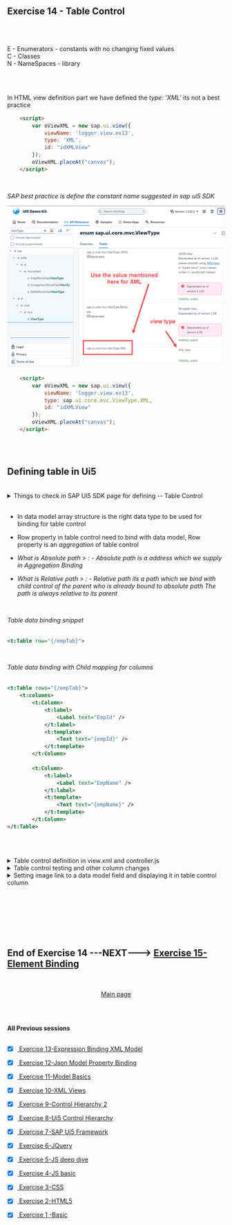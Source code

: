 ## Exercise 14 - Table Control

</br></br>

 E - Enumerators - constants with no changing fixed values
 </br> C - Classes 
 </br> N - NameSpaces - library


</br></br>

In HTML view definition part we have defined the *type: 'XML'* its not a best practice

```html
    <script>
        var oViewXML = new sap.ui.view({
            viewName: 'logger.view.ex13',
            type: 'XML',
            id: "idXMLView"
        });
        oViewXML.placeAt("canvas");
    </script>

```

</br>

*SAP best practice is define the constant name suggested in sap ui5 SDK* 

<img src="./files/ui5e14_2.png" >


```html
    <script>
        var oViewXML = new sap.ui.view({
            viewName: 'logger.view.ex13',
            type: sap.ui.core.mvc.ViewType.XML,
            id: "idXMLView"
        });
        oViewXML.placeAt("canvas");
    </script>

```


</br></br>

## Defining table in Ui5

</br>

<details>
<summary> Things to check in SAP Ui5 SDK page for defining -- Table Control  </summary>
</br>
</br>

</br>
<img src="./files/ui5e14_1.png" >
<img src="./files/ui5e14_3.png" >
<img src="./files/ui5e14_4.png" >
<img src="./files/ui5e14_5.png" >
</br>

</br>
</details>

</br>

- In data model array structure is the right data type to be used for binding for table control

- Row property in table control need to bind with data model, Row property is an *aggregation* of table control

- *What is Absolute path > : - Absolute path is a address which we supply in Aggregation Binding*

- *What is Relative path > : - Relative path its a path which we bind with child control of the parent who is already bound to absolute path*
    *The path is always relative to its parent*

</br>

*Table data binding snippet*

```xml

<t:Table row="{/empTab}">

```

</br>

*Table data binding with Child mapping for columns*

```xml

<t:Table rows="{/empTab}">
    <t:columns>           
        <t:Column>
            <t:label>
                <Label text="EmpId" />
            </t:label>
            <t:template>
                <Text text="{empId}" />
            </t:template>
        </t:Column>

        <t:Column>
            <t:label>
                <Label text="EmpName" />
            </t:label>   
            <t:template>
                <Text text="{empName}" />
            </t:template>                         
        </t:Column>
</t:Table>            

```

</br></br>

<details>
<summary> Table control definition in view.xml and controller.js </summary>
</br>
</br>

*view.xml*

```xml

<mvc:View xmlns:form="sap.ui.layout.form" controllerName="logger.controller.ex13" 
xmlns:mvc="sap.ui.core.mvc" 
xmlns="sap.m"
xmlns:f="sap.ui.layout.form"
xmlns:t="sap.ui.table"
xmlns:core="sap.ui.core">

    <form:SimpleForm editable="true"> <!-- editable property aligns the controls properly in screen -->
    <form:title>
        <core:Title icon="sap-icon://customer" text="Employee Details" />
    </form:title>
        <form:content>  <!-- Aggregation name starts with small letter-->
            <Label text="Emp Id"/> <!-- control name starts with capital letter -->            
            <Input id="idEmpId" width="25%" value="{/empStr/empId}" /> 
            <Label text="Emp Name"/>
            <Input id="idEmpName" width="30%" value="{path: '/empStr/empName'}" enabled="{= ${/empStr/pranks} === 'true' ? true : false}"/> 
            <Label text="Salary"/>
            <Input id="idSalary" width="20%" enabled="{= ${/empStr/empName} === 'Baratheon' ? false : true }"/>
            <Label text="Currency"/>
            <Input id="idCurrency" width="10%" value="{/empStr/Currency}" />

            <Label/> <!--empty label for spacing-->            
                <HBox>
                    <Button text="Load data" press="onLoad" width=""/>
                    <Button text="Show" press="onShow"/>                     
                    <Button text="Flip-Flop" press="onFlip"/>       
                </HBox>
                     
        </form:content>
    </form:SimpleForm>
<!-- /////////////////////////////////////////////////////////////////////////////////////////// -->
    <t:Table rows="{/empTab}">
        <t:columns>           
            <t:Column>
                <t:label>
                    <Label text="EmpId" />
                </t:label>
                <t:template>
                    <Text text="{empId}" />
                </t:template>
            </t:Column>

            <t:Column>
                <t:label>
                    <Label text="EmpName" />
                </t:label>   
                <t:template>
                    <Text text="{empName}" />
                    <!-- <Input value="{empName}" /> -->
                </t:template>                         
            </t:Column>

            <t:Column>
                <t:label>
                    <Label text="Salary" />
                </t:label>   
                <t:template>
                    <Text text="{Salary}" />
                </t:template>                         
            </t:Column>

            <t:Column>
                <t:label>
                    <Label text="Currency" />
                </t:label>  
                <t:template>
                    <Text text="{Currency}" />
                </t:template>                          
            </t:Column>

            <t:Column>
                <t:label>
                    <Label text="Smoker" />
                </t:label>        
                <t:template>
                    <Text text="{}" />
                </t:template>                    
            </t:Column> 

            <t:Column>
                <t:label>
                    <Label text="Gender" />
                </t:label>      
                <t:template>
                    <Text text="{}" />
                </t:template>                      
            </t:Column>             

            <t:Column>
                <t:label>
                    <Label text="M-Status" />
                </t:label>    
                <t:template>
                    <Text text="{}" />
                </t:template>                        
            </t:Column> 

            <t:Column>
                <t:label>
                    <Label text="Rating" />
                </t:label>    
                <t:template>
                    <Text text="{}" />
                </t:template>                        
            </t:Column>                                     
        </t:columns>
        <t:rows>
            <t:Row>

            </t:Row>
        </t:rows>        
    </t:Table>

    </mvc:View>
<!-- /////////////////////////////////////////////////////////////////////////////////////////// -->
```

</br>

*controller.js* -- only the essential code snip is added for full code check the attachment *.zip file

```js

onInit function(){
    var oModel2 = Models.createJSONModel("model/mockdata/dataset.json"); // model path passed 
    // named model - we need to give a name
    sap.ui.getCore().setModel(oModel2, "got"); // a model with name
 
 // if XML model is used it should be commented -
 // - XML data mdoel is not SUPPORTED 

}

```

</br>
</br>
</details>


<details>
<summary> Table control testing and other column changes </summary>
</br>
</br>

*Changing Input field for employee name column - this brings input field instead of text*

*view.xml*

```xml

    <t:Column>
        <t:label>
            <Label text="EmpName" />
        </t:label>   
        <t:template>
            <!-- <Text text="{empName}" /> -->
            <Input value="{empName}" />
        </t:template>                         
    </t:Column>

```            

</br></br>

*Two way binding testing input value is reflected in the model*

</br>

<img src="./files/ui5e14_6.png" >
<img src="./files/ui5e14_7x.png" >
<img src="./files/ui5e14_7b.png" >
<img src="./files/ui5e14_8.png" >

</br></br>

*How to concatenate the Currency and the salary amount* -- make the following changes

*view.xml*

```xml

    <t:Column>
        <t:label>
            <Label text="Salary" />
        </t:label>   
        <t:template>
            <Text text="{Salary} {Currency}" />
        </t:template>                         
    </t:Column>

```

</br></br>

*Setting Drop down, Rating Indicator, Check box*

*view.xml*

```xml

    <t:Column>
        <t:label>
            <Label text="Smoker" />
        </t:label>        
        <t:template>
            <!-- Check Box-->
            <CheckBox selected="{smoker}"></CheckBox>
        </t:template>                    
    </t:Column> 

    <t:Column>
        <t:label>
            <Label text="Marital Status" />
        </t:label>    
        <t:template>
            <!-- Drop downn-->
            <Select selectedKey="{mStat}">
                <items>
                    <core:Item text="Married" key="M" />
                    <core:Item text="Single" key="S" />
                    <core:Item text="Divorcee" key="D" />
                </items>
                <items>
                </items>                        
            </Select>
        </t:template>                        
    </t:Column> 

    <t:Column>
        <t:label>
            <Label text="Rating" />
        </t:label>    
        <t:template>
        <!-- Rating Indicator -->
            <RatingIndicator value="{rating}"> </RatingIndicator>
        </t:template>                        
    </t:Column>                                     
    </t:columns>

```
</br>
</br>
</details>


<details>
<summary> Setting image link to a data model field and displaying it in table control column </summary>
</br>
</br>

*Instead of showing gender in text we are going to show the image*

- go to internet search for male icon and female icon in google
- copy the image address (right click) --> (copy image address)
- come to data model file (json) search male and replace it with male icon image address
- search female and replace it with female icon image address
- make the following changes in view xml file for accommodating the image

*view.xml*

```xml

    <t:Column>
        <t:label>
            <Label text="Gender" />
        </t:label>      
        <t:template>
            <Image src="{gender}" width="40px" height="40px" />
        </t:template>                      
    </t:Column> 

```

</br>

*sample.json* file

```json

{
    "empStr": {
        "empId": 634,
        "empName": "Carlisle",
        "Salary": 450000,
        "Currency": "USD",
        "pranks": "true"
    },

    "empTab": [
        {
            "empId": 101,
            "empName": "jane",
            "Salary": 250000,
            "Currency": "USD",
            "smoker": false,
            "gender": "https://cdn-icons-png.flaticon.com/512/6833/6833591.png",
            "mStat": "M",
            "rating": 5

        },
        {
            "empId": 102,
            "empName": "jack",
            "Salary": 125000,
            "Currency": "USD",
            "smoker": true,
            "gender": "https://cdn.iconscout.com/icon/free/png-256/free-avatar-370-456322.png?f=webp",
            "mStat": "S",
            "rating": 4            
        },
        {
            "empId": 103,
            "empName": "jerry",
            "Salary": 300000,
            "Currency": "DIN",
            "smoker": false,
            "gender": "https://cdn.iconscout.com/icon/free/png-256/free-avatar-370-456322.png?f=webp",
            "mStat": "M",
            "rating": 4 
        },
        {
            "empId": 104,
            "empName": "Robert",
            "Salary": 3750000,
            "Currency": "INR",
            "smoker": true,
            "gender": "https://cdn.iconscout.com/icon/free/png-256/free-avatar-370-456322.png?f=webp",
            "mStat": "S",
            "rating": 2 
        },
        {
            "empId": 105,
            "empName": "Paulo",
            "Salary": 300000,
            "Currency": "BRL",
            "smoker": true,
            "gender": "https://cdn.iconscout.com/icon/free/png-256/free-avatar-370-456322.png?f=webp",
            "mStat": "M",
            "rating": 5 
        },
        {
            "empId": 106,
            "empName": "Simon",
            "Salary": 558000,
            "Currency": "EUR",
            "smoker": false,
            "gender": "https://cdn.iconscout.com/icon/free/png-256/free-avatar-370-456322.png?f=webp",
            "mStat": "M",
            "rating": 3 
        },
        {
            "empId": 107,
            "empName": "Sigmund",
            "Salary": 645670,
            "Currency": "EUR",
            "smoker": false,
            "gender": "https://cdn.iconscout.com/icon/free/png-256/free-avatar-370-456322.png?f=webp",
            "mStat": "M",
            "rating": 3             
        },
        {
            "empId": 108,
            "empName": "Syed",
            "Salary": 657000,
            "Currency": "EUR",
            "smoker": false,
            "gender": "https://cdn.iconscout.com/icon/free/png-256/free-avatar-370-456322.png?f=webp",
            "mStat": "M",
            "rating": 3             
        },
        {
            "empId": 109,
            "empName": "Shana",
            "Salary": 856000,
            "Currency": "EUR",
            "smoker": false,
            "gender": "https://cdn-icons-png.flaticon.com/512/6833/6833591.png",
            "mStat": "S",
            "rating": 4             

        },
        {
            "empId": 1010,
            "empName": "Silvia",
            "Salary": 587000,
            "Currency": "EUR",
            "smoker": false,
            "gender": "https://cdn-icons-png.flaticon.com/512/6833/6833591.png",
            "mStat": "M",
            "rating": 3            
        },
        {
            "empId": 1011,
            "empName": "Sashaa",
            "Salary": 9674000,
            "Currency": "EUR",
            "smoker": false,
            "gender": "https://cdn-icons-png.flaticon.com/512/6833/6833591.png",
            "mStat": "M",
            "rating": 4            
        },
        {
            "empId": 1012,
            "empName": "Simon",
            "Salary": 558000,
            "Currency": "EUR",
            "smoker": true,
            "gender": "https://cdn.iconscout.com/icon/free/png-256/free-avatar-370-456322.png?f=webp",
            "mStat": "S",
            "rating": 5            
        }

    ]
}

```

*Expression to disable employee name field if salary is less than 250000*

```xml

    <t:Column>
        <t:label>
            <Label text="EmpName" />
        </t:label>   
        <t:template>
            <!-- <Text text="{empName}" /> -->
            <Input value="{empName}" enabled="{= ${Salary} > 250000 ? true : false }"/>
        </t:template>                         
    </t:Column>

```


</br>
</br>
</details>

</br></br>





</br>
</br></br>

## End of Exercise 14 ---NEXT---> <a href="https://github.com/Octavius-Dante/Arthelais/tree/main/ex_15"> Exercise 15-Element Binding </a>
</br>
<p align="center"> <a href="https://github.com/Octavius-Dante/Arthelais/tree/main"> Main page </a> </p>


</br></br>

**All Previous sessions**
</br></br>

<!-- - [x] <a href="https://github.com/Octavius-Dante/Arthelais/tree/main/ex_37"> Exercise 37-Deploy app to launchpad</a>
- [x] <a href="https://github.com/Octavius-Dante/Arthelais/tree/main/ex_36"> Exercise 36-WebIde and Git integration</a>
- [x] <a href="https://github.com/Octavius-Dante/Arthelais/tree/main/ex_35"> Exercise 35-POST, GET and DELETE from Fiori</a>
- [x] <a href="https://github.com/Octavius-Dante/Arthelais/tree/main/ex_34"> Exercise 34-GET and Connect</a>
- [x] <a href="https://github.com/Octavius-Dante/Arthelais/tree/main/ex_33"> Exercise 33-Fiori Project Connect OData</a>
- [x] <a href="https://github.com/Octavius-Dante/Arthelais/tree/main/ex_32"> Exercise 32-Connectivity</a>
- [x] <a href="https://github.com/Octavius-Dante/Arthelais/tree/main/ex_31"> Exercise 31-Function Import and Images</a>
- [x] <a href="https://github.com/Octavius-Dante/Arthelais/tree/main/ex_30"> Exercise 30-implementing CRUD</a>
- [x] <a href="https://github.com/Octavius-Dante/Arthelais/tree/main/ex_29"> Exercise 29-Implementing GET</a>
- [x] <a href="https://github.com/Octavius-Dante/Arthelais/tree/main/ex_28"> Exercise 28-Create A Gateway Project</a>
- [x] <a href="https://github.com/Octavius-Dante/Arthelais/tree/main/ex_27"> Exercise 27-Odata GET</a>
- [x] <a href="https://github.com/Octavius-Dante/Arthelais/tree/main/ex_26"> Exercise 26-Fiori Deployments</a>
- [x] <a href="https://github.com/Octavius-Dante/Arthelais/tree/main/ex_25"> Exercise 25-Fragments Deep dive</a>
- [x] <a href="https://github.com/Octavius-Dante/Arthelais/tree/main/ex_24"> Exercise 24-Fragments</a>
- [x] <a href="https://github.com/Octavius-Dante/Arthelais/tree/main/ex_23"> Exercise 23-Icon Tab bar</a>
- [x] <a href="https://github.com/Octavius-Dante/Arthelais/tree/main/ex_22"> Exercise 22-Route matched Handlers</a>
- [x] <a href="https://github.com/Octavius-Dante/Arthelais/tree/main/ex_21"> Exercise 21-Router Basics</a>
- [x] <a href="https://github.com/Octavius-Dante/Arthelais/tree/main/ex_20"> Exercise 20-Filters on List mode</a>
- [x] <a href="https://github.com/Octavius-Dante/Arthelais/tree/main/ex_19"> Exercise 19-Manifest JSON</a>
- [x] <a href="https://github.com/Octavius-Dante/Arthelais/tree/main/ex_18"> Exercise 18-List Control</a>
- [x] <a href="https://github.com/Octavius-Dante/Arthelais/tree/main/ex_17"> Exercise 17-Fiori Lite app</a>
- [x] <a href="https://github.com/Octavius-Dante/Arthelais/tree/main/ex_16"> Exercise 16-Formatters </a>
- [x] <a href="https://github.com/Octavius-Dante/Arthelais/tree/main/ex_15"> Exercise 15-Element Binding</a>
- [x] <a href="https://github.com/Octavius-Dante/Arthelais/tree/main/ex_14"> Exercise 14-Table control</a> -->
- [x] <a href="https://github.com/Octavius-Dante/Arthelais/tree/main/ex_13"> Exercise 13-Expression Binding XML Model</a>
- [x] <a href="https://github.com/Octavius-Dante/Arthelais/tree/main/ex_12"> Exercise 12-Json Model Property Binding</a>
- [x] <a href="https://github.com/Octavius-Dante/Arthelais/tree/main/ex_11"> Exercise 11-Model Basics </a>
- [x] <a href="https://github.com/Octavius-Dante/Arthelais/tree/main/ex_10"> Exercise 10-XML Views </a>
- [x] <a href="https://github.com/Octavius-Dante/Arthelais/tree/main/ex_9"> Exercise 9-Control Hierarchy 2</a>
- [x] <a href="https://github.com/Octavius-Dante/Arthelais/tree/main/ex_8"> Exercise 8-Ui5 Control Hierarchy </a>
- [x] <a href="https://github.com/Octavius-Dante/Arthelais/tree/main/ex_7"> Exercise 7-SAP Ui5 Framework </a>
- [x] <a href="https://github.com/Octavius-Dante/Arthelais/tree/main/ex_6"> Exercise 6-JQuery </a>
- [x] <a href="https://github.com/Octavius-Dante/Arthelais/tree/main/ex_5"> Exercise 5-JS deep dive </a>
- [x] <a href="https://github.com/Octavius-Dante/Arthelais/tree/main/ex_4"> Exercise 4-JS basic </a>
- [x] <a href="https://github.com/Octavius-Dante/Arthelais/tree/main/ex_3"> Exercise 3-CSS </a>
- [x] <a href="https://github.com/Octavius-Dante/Arthelais/tree/main/ex_2"> Exercise 2-HTML5</a>
- [x] <a href="https://github.com/Octavius-Dante/Arthelais/tree/main/ex_1"> Exercise 1 -Basic </a>


<!--

<details>
<summary> <b> ALL CODE CHANGES - TODAY SESSION </b> </summary>
</br>
</br>

</br>
</br>
<img src="./files/capmd12-96a.png" >
</br>
</br>
</details>

-->